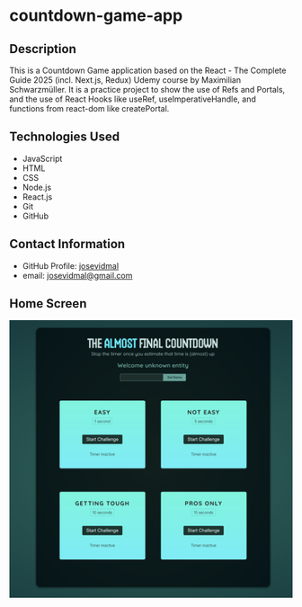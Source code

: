 # countdown-game-app

## Description
This is a Countdown Game application based on the React - The Complete Guide 2025 (incl. Next.js, Redux) Udemy course by Maximilian Schwarzmüller. It is a practice project to show the use of Refs and Portals, and the use of React Hooks like useRef, useImperativeHandle, and functions from react-dom like createPortal.

## Technologies Used

* JavaScript
* HTML
* CSS
* Node.js
* React.js
* Git
* GitHub

## Contact Information

* GitHub Profile: [josevidmal](https://github.com/josevidmal)
* email: josevidmal@gmail.com

## Home Screen

![Countdown Game App](./src/assets/countdown-game-app.png)